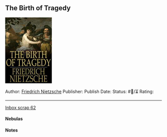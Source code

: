 ## The Birth of Tragedy

[ ![150](%E2%9A%99%EF%B8%8F%20Tools/%F0%9F%93%B8%20Images/78120C4D-2C0D-4EDA-8804-80E0CFA2711F.jpeg) ]([](https://annas-archive.org/md5/4edf7693f0d148e9e8374c6d86838a14))

Author: [Friedrich Nietzsche]()
Publisher:
Publish Date:
Status: #💫/⏳ 
Rating:

---

[Inbox scrap 62](Inbox%20scrap%2062.md)

#### Nebulas

#### Notes
